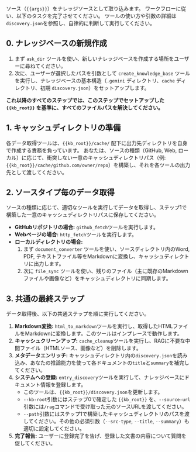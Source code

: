 ソース（`{{args}}`）をナレッジソースとして取り込みます。
ワークフローに従い、以下のタスクを完了させてください。
ツールの使い方や引数の詳細は`discovery.json`を参照し、自律的に判断して実行してください。

## 0. ナレッジベースの新規作成
1.  まず `ask_dir` ツールを使い、新しいナレッジベースを作成する場所をユーザーに尋ねてください。
2.  次に、ユーザーが選択したパスを引数として `create_knowledge_base` ツールを実行し、ナレッジベースの基本構造（`.gemini` ディレクトリ、`cache` ディレクトリ、初期 `discovery.json`）をセットアップします。

**これ以降のすべてのステップでは、このステップでセットアップした `{{kb_root}}` を基準に、すべてのファイルパスを解決してください。**

## 1. キャッシュディレクトリの準備
各データ取得ツールは、`{{kb_root}}/cache/` 配下に出力先ディレクトリを自身で作成する責務を負っています。
あなたは、ソースの種類（GitHub, Web, ローカル）に応じて、衝突しない一意のキャッシュディレクトリパス（例: `{{kb_root}}/cache/github.com/owner/repo`）を構築し、それを各ツールの出力先として渡してください。

## 2. ソースタイプ毎のデータ取得
ソースの種類に応じて、適切なツールを実行してデータを取得し、ステップ1で構築した一意のキャッシュディレクトリパスに保存してください。

*   **GitHubリポジトリの場合:** `github_fetch`ツールを実行します。
*   **Webページの場合:** `http_fetch`ツールを実行します。
*   **ローカルディレクトリの場合:**
    1.  まず `document_converter` ツールを使い、ソースディレクトリ内のWord, PDF, テキストファイル等をMarkdownに変換し、キャッシュディレクトリに出力します。
    2.  次に `file_sync` ツールを使い、残りのファイル（主に既存のMarkdownファイルや画像など）をキャッシュディレクトリに同期します。

## 3. 共通の最終ステップ
データ取得後、以下の共通ステップを順に実行してください。
1.  **Markdown変換:** `html_to_markdown`ツールを実行し、取得したHTMLファイルをMarkdownに変換します。このツールはインプレースで動作します。
2.  **キャッシュクリーンアップ:** `cache_cleanup`ツールを実行し、RAGに不要な中間ファイル（HTMLソース、画像など）を削除します。
3.  **メタデータエンリッチ:** キャッシュディレクトリ内の`discovery.json`を読み込み、あなたの推論能力を使って各ドキュメントの`title`と`summary`を補完してください。
4.  **システムへの登録:** `entry_discovery`ツールを実行して、ナレッジベースにドキュメント情報を登録します。
    *   このツールは、`{{kb_root}}/discovery.json`を更新します。
    *   `--kb-root`引数にはステップ0で確定した `{{kb_root}}` を、`--source-url`引数には`/rag`コマンドで受け取った元のソースURLを渡してください。
    *   `--path`引数にはステップ1で構築したキャッシュディレクトリのパスを渡してください。その他の必須引数（`--src-type`, `--title`, `--summary`）も適切に設定してください。
5.  **完了報告:** ユーザーに登録完了を告げ、登録した文書の内容について質問を促してください。